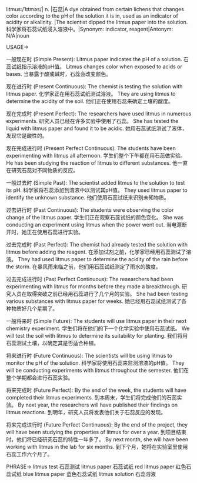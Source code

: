 litmus:/ˈlɪtməs/| n. |石蕊|A dye obtained from certain lichens that changes color according to the pH of the solution it is in, used as an indicator of acidity or alkalinity. |The scientist dipped the litmus paper into the solution. 科学家将石蕊试纸浸入溶液中。|Synonym: indicator, reagent|Antonym: N/A|noun

USAGE->

一般现在时 (Simple Present):
Litmus paper indicates the pH of a solution. 石蕊试纸指示溶液的pH值。
Litmus changes color when exposed to acids or bases. 当暴露于酸或碱时，石蕊会改变颜色。

现在进行时 (Present Continuous):
The chemist is testing the solution with litmus paper. 化学家正在用石蕊试纸测试溶液。
They are using litmus to determine the acidity of the soil. 他们正在使用石蕊来确定土壤的酸度。

现在完成时 (Present Perfect):
The researchers have used litmus in numerous experiments. 研究人员已经在许多实验中使用了石蕊。
She has tested the liquid with litmus paper and found it to be acidic. 她用石蕊试纸测试了液体，发现它是酸性的。

现在完成进行时 (Present Perfect Continuous):
The students have been experimenting with litmus all afternoon. 学生们整个下午都在用石蕊做实验。
He has been studying the reaction of litmus to different substances. 他一直在研究石蕊对不同物质的反应。

一般过去时 (Simple Past):
The scientist added litmus to the solution to test its pH. 科学家将石蕊添加到溶液中以测试其pH值。
They used litmus paper to identify the unknown substance. 他们使用石蕊试纸来识别未知物质。

过去进行时 (Past Continuous):
The students were observing the color change of the litmus paper. 学生们正在观察石蕊试纸的颜色变化。
She was conducting an experiment using litmus when the power went out.  当电源断开时，她正在使用石蕊进行实验。

过去完成时 (Past Perfect):
The chemist had already tested the solution with litmus before adding the reagent. 在添加试剂之前，化学家已经用石蕊测试了溶液。
They had used litmus paper to determine the acidity of the rain before the storm.  在暴风雨来临之前，他们用石蕊试纸测定了雨水的酸度。

过去完成进行时 (Past Perfect Continuous):
The researchers had been experimenting with litmus for months before they made a breakthrough. 研究人员在取得突破之前已经用石蕊进行了几个月的实验。
She had been testing various substances with litmus paper for weeks. 她已经用石蕊试纸测试了各种物质好几个星期了。

一般将来时 (Simple Future):
The students will use litmus paper in their next chemistry experiment. 学生们将在他们的下一个化学实验中使用石蕊试纸。
We will test the soil with litmus to determine its suitability for planting. 我们将用石蕊测试土壤，以确定其是否适合种植。

将来进行时 (Future Continuous):
The scientists will be using litmus to monitor the pH of the solution. 科学家将使用石蕊来监测溶液的pH值。
They will be conducting experiments with litmus throughout the semester. 他们在整个学期都会进行石蕊实验。

将来完成时 (Future Perfect):
By the end of the week, the students will have completed their litmus experiments. 到本周末，学生们将完成他们的石蕊实验。
By next year, the researchers will have published their findings on litmus reactions. 到明年，研究人员将发表他们关于石蕊反应的发现。

将来完成进行时 (Future Perfect Continuous):
By the end of the project, they will have been studying the properties of litmus for over a year. 到项目结束时，他们将已经研究石蕊的特性一年多了。
By next month, she will have been working with litmus in the lab for six months. 到下个月，她将在实验室里使用石蕊工作六个月了。


PHRASE->
litmus test 石蕊测试
litmus paper 石蕊试纸
red litmus paper 红色石蕊试纸
blue litmus paper 蓝色石蕊试纸
litmus solution 石蕊溶液
